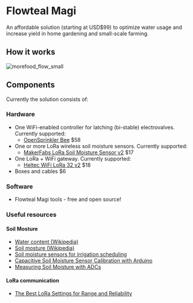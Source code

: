 # Flowteal Magi
An affordable solution (starting at USD$99) to optimize water usage and increase yield in home gardening and small-scale farming.

## How it works

![morefood_flow_small](https://user-images.githubusercontent.com/56868476/162023033-421634d0-22ca-4288-a4a3-cf30246a72a9.jpg)

## Components
Currently the solution consists of:

### Hardware
- One WiFi-enabled controller for latching (bi-stable) electrovalves. Currently supported:
    -  [OpenSprinkler Bee](https://opensprinkler.com/product/opensprinkler-bee/) $58
- One or more LoRa wireless soil moisture sensors. Currently supported:
    -  [MakerFabs LoRa Soil Moisture Sensor v2](https://www.makerfabs.com/lora-soil-moisture-sensor-v2.html) $17
- One LoRa + WiFi gateway. Currently supported:
    -  [Heltec WiFi LoRa 32 v2](https://heltec.org/project/wifi-lora-32/) $18
- Boxes and cables $6

### Software
- Flowteal Magi tools - free and open source!

### Useful resources

#### Soil Mosture
- [Water content (Wikipedia)](https://en.wikipedia.org/wiki/Water_content)
- [Soil mosture (Wikipedia)](https://en.wikipedia.org/wiki/Soil_moisture)
- [Soil moisture sensors for irrigation scheduling](https://extension.umn.edu/irrigation/soil-moisture-sensors-irrigation-scheduling)
- [Capacitive Soil Moisture Sensor Calibration with Arduino](https://makersportal.com/blog/2020/5/26/capacitive-soil-moisture-calibration-with-arduino)
- [Measuring Soil Moisture with ADCs](https://circuitcellar.com/research-design-hub/measuring-soil-moisture-with-adcs/)

#### LoRa communication
- [The Best LoRa Settings for Range and Reliability](https://medium.com/home-wireless/testing-lora-radios-with-the-limesdr-mini-part-2-37fa481217ff)
